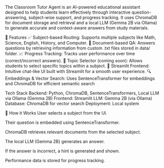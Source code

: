 The Classroom Tutor Agent is an AI-powered educational assistant designed to help students learn effectively through interactive question-answering, subject-wise support, and progress tracking. It uses ChromaDB for document storage and retrieval and a local LLM (Gemma 2B via Ollama) to generate accurate and context-aware answers from study materials.

🚀 Features
✅ Subject-based Routing: Supports multiple subjects like Math, Science, English, History, and Computer.
🧠 Document-based QA: Answers questions by retrieving information from custom .txt files stored in data/ folder.
📈 Progress Tracking: Tracks user performance over time (correct/incorrect answers).
🧾 Topic Selector (coming soon): Allows students to select specific topics within a subject.
🎨 Streamlit Frontend: Intuitive chat-like UI built with Streamlit for a smooth user experience.
🔍 Embeddings & Vector Search: Uses SentenceTransformer for embeddings and ChromaDB for efficient semantic search

 Tech Stack
Backend: Python, ChromaDB, SentenceTransformers, Local LLM via Ollama (Gemma 2B)
Frontend: Streamlit
LLM: Gemma 2B (via Ollama)
Database: ChromaDB for vector search
Deployment: Local system

🧪 How it Works
User selects a subject from the UI.

Their question is embedded using SentenceTransformer.

ChromaDB retrieves relevant documents from the selected subject.

The local LLM (Gemma 2B) generates an answer.

If the answer is incorrect, a hint is generated and shown.

Performance data is stored for progress tracking.


